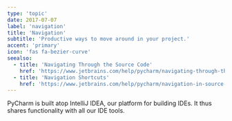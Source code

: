```yaml
---
type: 'topic'
date: 2017-07-07
label: 'navigation'
title: 'Navigation'
subtitle: 'Productive ways to move around in your project.'
accent: 'primary'
icon: 'fas fa-bezier-curve'
seealso:
  - title: 'Navigating Through the Source Code'
    href: 'https://www.jetbrains.com/help/pycharm/navigating-through-the-source-code.html'
  - title: 'Navigation Shortcuts'
    href: 'https://www.jetbrains.com/help/pycharm/navigation-in-source-code.html'
---
```


PyCharm is built atop IntelliJ IDEA, our platform for building IDEs.
It thus shares functionality with all our IDE tools.
